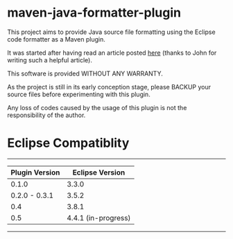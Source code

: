 maven-java-formatter-plugin
===========================

This project aims to provide Java source file formatting using the Eclipse code formatter as a Maven plugin.

It was started after having read an article posted [here](http://ssscripting.wordpress.com/2009/06/10/how-to-use-the-eclipse-code-formatter-from-your-code/) (thanks to John for writing such a helpful article).

This software is provided WITHOUT ANY WARRANTY.

As the project is still in its early conception stage, please BACKUP your source files before experimenting with this plugin.

Any loss of codes caused by the usage of this plugin is not the responsibility of the author. 

Eclipse Compatiblity
====================
---------------------------------------------------------
| Plugin Version	| 	Eclipse Version		|
| --------------	|	---------------		|
| 0.1.0 		|	3.3.0			|
| 0.2.0 - 0.3.1 	|	3.5.2			|
| 0.4 			|	3.8.1 			|
| 0.5			|	4.4.1 (in-progress)	|
---------------------------------------------------------